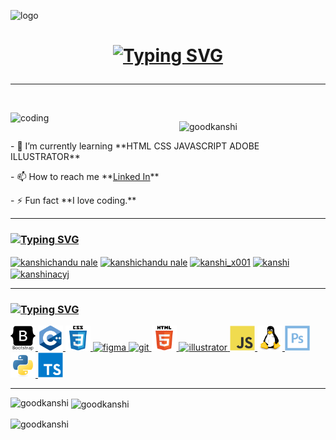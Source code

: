 ![logo](https://github.com/GoodKanshi/GoodKanshi/blob/main/Banner%20git%20(1).png)
<h1 align="center">
  <h1 align="center"><a href="https://git.io/typing-svg"><img src="https://readme-typing-svg.demolab.com?font=Fira+Code&pause=1000&color=F7F521&background=5DFF4F00&random=false&width=435&height=60&lines=Hey+there+it's+Kanshi+%22Frontend+dev%22;++Welcome+to+My+Profile" alt="Typing SVG" /></a>
<hr>
</h1>

<br>
<img align ="left" alt="coding" width ="270" src =https://media.tenor.com/-UygBh3nnfEAAAAC/coding.gif">

<p align="left"> <img src="https://komarev.com/ghpvc/?username=goodkanshi&label=Profile%20views&color=0e75b6&style=flat" alt="goodkanshi" style  /> </p>

<p align="left">- 🌱 I’m currently learning **HTML CSS JAVASCRIPT ADOBE ILLUSTRATOR**</p>

<p align="left">- 📫 How to reach me **<a href ="https://www.linkedin.com/in/kanshichandu-nale-b4a814253/" style = "text-decorattion🔗;">Linked In</a>**</p>

<p align="left">- ⚡ Fun fact **I love coding.**</p>
<hr>
<h3 align="left"><a href="https://git.io/typing-svg"><img src="https://readme-typing-svg.demolab.com?font=Fira+Code&pause=1000&color=34F7F5&background=5DFF4F00&random=false&width=435&height=60&lines=Connect+with+me%3A" alt="Typing SVG" /></a></h3>
<p align="left">
<a href="https://linkedin.com/in/kanshichandu nale" target="blank"><img align="center" src="https://raw.githubusercontent.com/rahuldkjain/github-profile-readme-generator/master/src/images/icons/Social/linked-in-alt.svg" alt="kanshichandu nale" height="30" width="40" /></a>
<a href="https://kaggle.com/kanshichandu nale" target="blank"><img align="center" src="https://raw.githubusercontent.com/rahuldkjain/github-profile-readme-generator/master/src/images/icons/Social/kaggle.svg" alt="kanshichandu nale" height="30" width="40" /></a>
<a href="https://instagram.com/kanshi_x001" target="blank"><img align="center" src="https://raw.githubusercontent.com/rahuldkjain/github-profile-readme-generator/master/src/images/icons/Social/instagram.svg" alt="kanshi_x001" height="30" width="40" /></a>
<a href="https://www.leetcode.com/kanshi" target="blank"><img align="center" src="https://raw.githubusercontent.com/rahuldkjain/github-profile-readme-generator/master/src/images/icons/Social/leet-code.svg" alt="kanshi" height="30" width="40" /></a>
<a href="https://auth.geeksforgeeks.org/user/kanshinacyj" target="blank"><img align="center" src="https://raw.githubusercontent.com/rahuldkjain/github-profile-readme-generator/master/src/images/icons/Social/geeks-for-geeks.svg" alt="kanshinacyj" height="30" width="40" /></a>
</p>
<hr>
<h3 align="left"><a href="https://git.io/typing-svg"><img src="https://readme-typing-svg.demolab.com?font=Fira+Code&pause=1000&color=A0E4F7&random=false&width=435&lines=Languages+and+Tools%3A" alt="Typing SVG" /></a></h3>
<p align="left"> <a href="https://getbootstrap.com" target="_blank" rel="noreferrer"> <img src="https://raw.githubusercontent.com/devicons/devicon/master/icons/bootstrap/bootstrap-plain-wordmark.svg" alt="bootstrap" width="40" height="40"/> </a> <a href="https://www.w3schools.com/cpp/" target="_blank" rel="noreferrer"> <img src="https://raw.githubusercontent.com/devicons/devicon/master/icons/cplusplus/cplusplus-original.svg" alt="cplusplus" width="40" height="40"/> </a> <a href="https://www.w3schools.com/css/" target="_blank" rel="noreferrer"> <img src="https://raw.githubusercontent.com/devicons/devicon/master/icons/css3/css3-original-wordmark.svg" alt="css3" width="40" height="40"/> </a> <a href="https://www.figma.com/" target="_blank" rel="noreferrer"> <img src="https://www.vectorlogo.zone/logos/figma/figma-icon.svg" alt="figma" width="40" height="40"/> </a> <a href="https://git-scm.com/" target="_blank" rel="noreferrer"> <img src="https://www.vectorlogo.zone/logos/git-scm/git-scm-icon.svg" alt="git" width="40" height="40"/> </a> <a href="https://www.w3.org/html/" target="_blank" rel="noreferrer"> <img src="https://raw.githubusercontent.com/devicons/devicon/master/icons/html5/html5-original-wordmark.svg" alt="html5" width="40" height="40"/> </a> <a href="https://www.adobe.com/in/products/illustrator.html" target="_blank" rel="noreferrer"> <img src="https://www.vectorlogo.zone/logos/adobe_illustrator/adobe_illustrator-icon.svg" alt="illustrator" width="40" height="40"/> </a> <a href="https://developer.mozilla.org/en-US/docs/Web/JavaScript" target="_blank" rel="noreferrer"> <img src="https://raw.githubusercontent.com/devicons/devicon/master/icons/javascript/javascript-original.svg" alt="javascript" width="40" height="40"/> </a> <a href="https://www.linux.org/" target="_blank" rel="noreferrer"> <img src="https://raw.githubusercontent.com/devicons/devicon/master/icons/linux/linux-original.svg" alt="linux" width="40" height="40"/> </a> <a href="https://www.photoshop.com/en" target="_blank" rel="noreferrer"> <img src="https://raw.githubusercontent.com/devicons/devicon/master/icons/photoshop/photoshop-line.svg" alt="photoshop" width="40" height="40"/> </a> <a href="https://www.python.org" target="_blank" rel="noreferrer"> <img src="https://raw.githubusercontent.com/devicons/devicon/master/icons/python/python-original.svg" alt="python" width="40" height="40"/> </a> <a href="https://www.typescriptlang.org/" target="_blank" rel="noreferrer"> <img src="https://raw.githubusercontent.com/devicons/devicon/master/icons/typescript/typescript-original.svg" alt="typescript" width="40" height="40"/> </a> </p>
<hr>
<p><img align="left" src="https://github-readme-stats.vercel.app/api/top-langs?username=goodkanshi&show_icons=true&locale=en&layout=compact" alt="goodkanshi" /></p>

<p>&nbsp;<img align="center" src="https://github-readme-stats.vercel.app/api?username=goodkanshi&show_icons=true&locale=en" alt="goodkanshi" /></p>

<p><img align="center" src="https://github-readme-streak-stats.herokuapp.com/?user=goodkanshi&" alt="goodkanshi" /></p>
